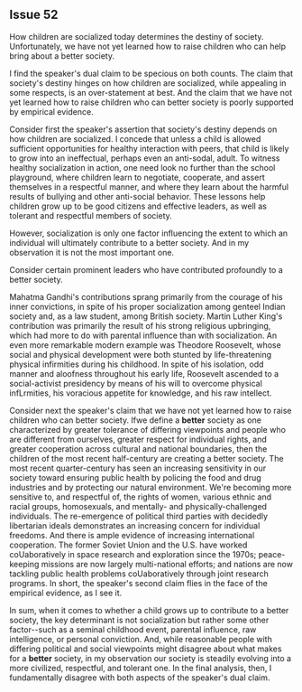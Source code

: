 
Issue 52
---------------------------

How children are socialized today determines the destiny of society. Unfortunately, we have
not yet learned how to raise children who can help bring about a better society.

I find the speaker's dual claim to be specious on both counts. The claim that society's
destiny hinges on how children are socialized, while appealing in some respects, is an
over-statement at best. And the claim that we have not yet learned how to raise children who
can better society is poorly supported by empirical evidence.

Consider first the speaker's assertion that society's destiny depends on how children are
socialized. I concede that unless a child is allowed sufficient opportunities for healthy
interaction with peers, that child is likely to grow into an ineffectual, perhaps even an anti-sodal,
adult. To witness healthy socialization in action, one need look no further than the school
playground, where children learn to negotiate, cooperate, and assert themselves in a
respectful manner, and where they learn about the harmful results of bullying and other
anti-social behavior. These lessons help children grow up to be good citizens and effective
leaders, as well as tolerant and respectful members of society.

However, socialization is only one factor influencing the extent to which an individual will
ultimately contribute to a better society. And in my observation it is not the most important one.

Consider certain prominent leaders who have contributed profoundly to a better society.

Mahatma Gandhi's contributions sprang primarily from the courage of his inner convictions, in
spite of his proper socialization among genteel Indian society and, as a law student, among
British society. Martin Luther King's contribution was primarily the result of his strong religious
upbringing, which had more to do with parental influence than with socialization. An even more
remarkable modern example was Theodore Roosevelt, whose social and physical
development were both stunted by life-threatening physical infirmities during his childhood. In
spite of his isolation, odd manner and aloofness throughout his early life, Roosevelt ascended
to a social-activist presidency by means of his will to overcome physical infLrmities, his
voracious appetite for knowledge, and his raw intellect.

Consider next the speaker's claim that we have not yet learned how to raise children who
can better society. Ifwe define a **better** society as one characterized by greater tolerance of
differing viewpoints and people who are different from ourselves, greater respect for individual
rights, and greater cooperation across cultural and national boundaries, then the children of
the most recent half-century are creating a better society. The most recent quarter-century has
seen an increasing sensitivity in our society toward ensuring public health by policing the food
and drug industries and by protecting our natural environment. We're becoming more sensitive
to, and respectful of, the rights of women, various ethnic and racial groups, homosexuals, and
mentally- and physically-challenged individuals. The re-emergence of political third parties with
decidedly libertarian ideals demonstrates an increasing concern for individual freedoms. And
there is ample evidence of increasing international cooperation. The former Soviet Union and
the U.S. have worked coUaboratively in space research and exploration since the 1970s;
peace-keeping missions are now largely multi-national efforts; and nations are now tackling
public health problems coUaboratively through joint research programs. In short, the speaker's
second claim flies in the face of the empirical evidence, as I see it.

In sum, when it comes to whether a child grows up to contribute to a better society, the key
determinant is not socialization but rather some other factor--such as a seminal childhood
event, parental influence, raw intelligence, or personal conviction. And, while reasonable
people with differing political and social viewpoints might disagree about what makes for a
**better** society, in my observation our society is steadily evolving into a more civilized,
respectful, and tolerant one. In the final analysis, then, I fundamentally disagree with both
aspects of the speaker's dual claim.



